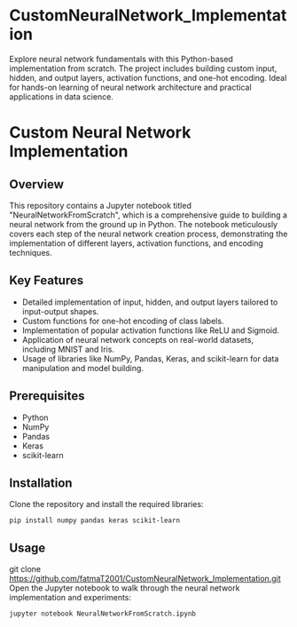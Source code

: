 # CustomNeuralNetwork_Implementation
Explore neural network fundamentals with this Python-based implementation from scratch. The project includes building custom input, hidden, and output layers, activation functions, and one-hot encoding. Ideal for hands-on learning of neural network architecture and practical applications in data science.

# Custom Neural Network Implementation

## Overview
This repository contains a Jupyter notebook titled "NeuralNetworkFromScratch", which is a comprehensive guide to building a neural network from the ground up in Python. The notebook meticulously covers each step of the neural network creation process, demonstrating the implementation of different layers, activation functions, and encoding techniques.

## Key Features
- Detailed implementation of input, hidden, and output layers tailored to input-output shapes.
- Custom functions for one-hot encoding of class labels.
- Implementation of popular activation functions like ReLU and Sigmoid.
- Application of neural network concepts on real-world datasets, including MNIST and Iris.
- Usage of libraries like NumPy, Pandas, Keras, and scikit-learn for data manipulation and model building.

## Prerequisites
- Python
- NumPy
- Pandas
- Keras
- scikit-learn

## Installation
Clone the repository and install the required libraries:
```
pip install numpy pandas keras scikit-learn
```

## Usage
git clone https://github.com/fatmaT2001/CustomNeuralNetwork_Implementation.git
Open the Jupyter notebook to walk through the neural network implementation and experiments:
```
jupyter notebook NeuralNetworkFromScratch.ipynb
```
